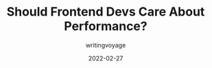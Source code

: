 ---
author: writingvoyage
date: 2022-02-27
publisher: thepracticaldev
tags:
  - performance
  - meta
target_url: https://dev.to/bytebodger/should-frontend-devs-care-about-performance-3eg1
title: Should Frontend Devs Care About Performance?
---